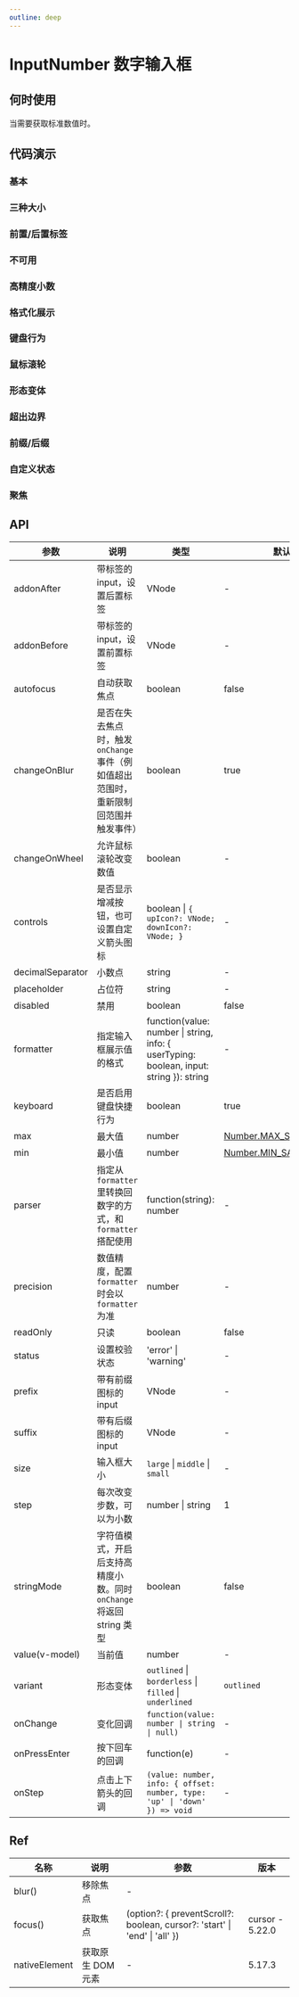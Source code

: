 ```yaml
---
outline: deep
---
```


# InputNumber 数字输入框

## 何时使用

当需要获取标准数值时。

## 代码演示

### 基本

<demo vue="input-number/basic.vue"></demo>

### 三种大小

<demo vue="input-number/size.vue"></demo>

### 前置/后置标签

<demo vue="input-number/addon.vue"></demo>

### 不可用

<demo vue="input-number/disabled.vue"></demo>

### 高精度小数

<demo vue="input-number/digit.vue"></demo>

### 格式化展示

<demo vue="input-number/formatter.vue"></demo>

### 键盘行为

<demo vue="input-number/keyboard.vue"></demo>

### 鼠标滚轮

<demo vue="input-number/change-on-wheel.vue" version="5.14.0"></demo>

### 形态变体

<demo vue="input-number/variant.vue" version="5.13.0"></demo>

### 超出边界

<demo vue="input-number/out-of-range.vue"></demo>

### 前缀/后缀

<demo vue="input-number/presuffix.vue"></demo>

### 自定义状态

<demo vue="input-number/status.vue"></demo>

### 聚焦

<demo vue="input-number/focus.vue" version="5.22.0"></demo>

## API

| 参数 | 说明 | 类型 | 默认值 | 版本 |
| --- | --- | --- | --- | --- |
| addonAfter | 带标签的 input，设置后置标签 | VNode | - | 4.17.0 |
| addonBefore | 带标签的 input，设置前置标签 | VNode | - | 4.17.0 |
| autofocus | 自动获取焦点 | boolean | false | - |
| changeOnBlur | 是否在失去焦点时，触发 `onChange` 事件（例如值超出范围时，重新限制回范围并触发事件） | boolean | true | 5.11.0 |
| changeOnWheel | 允许鼠标滚轮改变数值 | boolean | - | 5.14.0 |
| controls | 是否显示增减按钮，也可设置自定义箭头图标 | boolean \| `{ upIcon?: VNode; downIcon?: VNode; }` | - | 4.19.0 |
| decimalSeparator | 小数点 | string | - | - |
| placeholder | 占位符 | string | - |  |
| disabled | 禁用 | boolean | false | - |
| formatter | 指定输入框展示值的格式 | function(value: number \| string, info: { userTyping: boolean, input: string }): string | - | info: 4.17.0 |
| keyboard | 是否启用键盘快捷行为 | boolean | true | 4.12.0 |
| max | 最大值 | number | [Number.MAX_SAFE_INTEGER](https://developer.mozilla.org/zh-CN/docs/Web/JavaScript/Reference/Global_Objects/Number/MAX_SAFE_INTEGER) | - |
| min | 最小值 | number | [Number.MIN_SAFE_INTEGER](https://developer.mozilla.org/zh-CN/docs/Web/JavaScript/Reference/Global_Objects/Number/MIN_SAFE_INTEGER) | - |
| parser | 指定从 `formatter` 里转换回数字的方式，和 `formatter` 搭配使用 | function(string): number | - | - |
| precision | 数值精度，配置 `formatter` 时会以 `formatter` 为准 | number | - | - |
| readOnly | 只读 | boolean | false | - |
| status | 设置校验状态 | 'error' \| 'warning' | - | 4.19.0 |
| prefix | 带有前缀图标的 input | VNode | - | 4.17.0 |
| suffix | 带有后缀图标的 input | VNode | - | 5.20.0 |
| size | 输入框大小 | `large` \| `middle` \| `small` | - | - |
| step | 每次改变步数，可以为小数 | number \| string | 1 | - |
| stringMode | 字符值模式，开启后支持高精度小数。同时 `onChange` 将返回 string 类型 | boolean | false | 4.13.0 |
| value(v-model) | 当前值 | number | - | - |
| variant | 形态变体 | `outlined` \| `borderless` \| `filled` \| `underlined` | `outlined` | 5.13.0 \| `underlined`: 5.24.0 |
| onChange | 变化回调 | `function(value: number \| string \| null)` | - | - |
| onPressEnter | 按下回车的回调 | function(e) | - | - |
| onStep | 点击上下箭头的回调 | `(value: number, info: { offset: number, type: 'up' \| 'down' }) => void` | - | 4.7.0 |

## Ref

| 名称 | 说明 | 参数 | 版本 |
| --- | --- | --- | --- |
| blur() | 移除焦点 | - |  |
| focus() | 获取焦点 | (option?: { preventScroll?: boolean, cursor?: 'start' \| 'end' \| 'all' }) | cursor - 5.22.0 |
| nativeElement | 获取原生 DOM 元素 | - | 5.17.3 |
